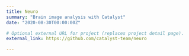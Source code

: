 ```yaml
---
title: Neuro
summary: "Brain image analysis with Catalyst"
date: "2020-08-30T00:00:00Z"

# Optional external URL for project (replaces project detail page).
external_link: https://github.com/catalyst-team/neuro

---
```

